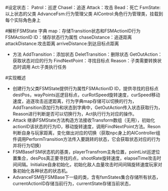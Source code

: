 
#设定状态：
Patrol：巡逻
Chasel：追逐
Attack：攻击
Bead：死亡
FsmState:以上状态的父类
AdvanceFsm:行为管理父类
AIControl:角色行为管理类，挂载到每个实际角色身上

#解析FSMState
字典 map：存储Transition状态和FSMActionID行为
 FSMActionID ID：储存状态行为属性
chaseDistance：追逐距离
attackDistance:攻击距离
arriveDistance:到达目标点距离
- 方法
AddTransition：添加状态
DeletTransition：删除状态
GetOutAction：获取状态对应的行为
FindNextPoint：寻找目标点
Reason：子类需要转换状态时调用
Act:子类执行任务


#实现概述
- 创建行为父类FSMState提供行为属性FSMActionID ID，提供寻找的目标点destPos，wayPoints巡逻目标点，curRotSpeed旋转速度，curSpeed移动速度，追逐攻击巡逻距离，行为字典map存储可以切换的行为，AddTransition添加行为和状态到字典中，GetOutAction传入状态获取行为，Reason进行判断是否可以切换行为，Act执行行为对应的操作。
- Attack  继承FSMState方法构造方法接收Transform数组（无用），初始化actionID该状态的行为ID，移动旋转速度，调用FindNextPoint方法。Reson判断自身与玩家距离，变化做出对应的切换（获取npc身上的AIController组件调用PerformTransition方法传入要跳转的状态，它会获取状态对应的行为并将行为切换）
- FSMBaseFSM状态机的基类，playerTransfrom主角位置，pointList巡逻位置集合，desPos真正要寻找的点，shootRate旋转速度，elapseTime攻击时间间隔。Initialize自身初始化，初始化敌人血量攻击时间间隔旋转速度玩家对象初始化各种状态的状态机。
- AdvanceFSM在FSMBase下一级的类，含有fsmStates集合存储所有状态，currentActionID存储当前行为，currentState存储当前状态，
